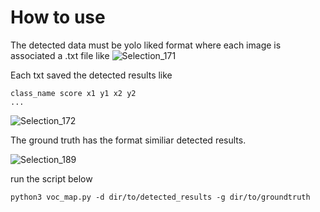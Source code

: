 # How to use
The detected data must be yolo liked format where each image is associated a .txt file like
![Selection_171](https://github.com/george-free/cv_MAP/assets/29144898/ad89e62a-226e-4765-83cc-da4ff267dc23)

Each txt saved the detected results like
```
class_name score x1 y1 x2 y2
...
```
![Selection_172](https://github.com/george-free/cv_MAP/assets/29144898/d41c70de-0d0a-4b54-9a8c-aeec649bf8ff)

The ground truth has the format similiar detected results.

![Selection_189](https://github.com/george-free/cv_MAP/assets/29144898/f913b00b-78b2-4656-b17c-47702aee4cb3)


run the script below

```
python3 voc_map.py -d dir/to/detected_results -g dir/to/groundtruth
```
